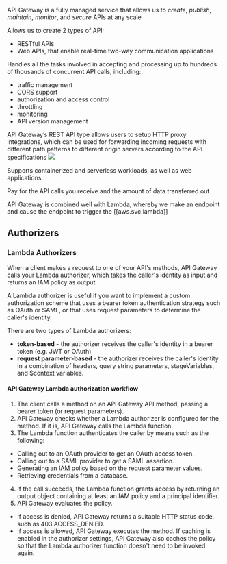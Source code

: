 
API Gateway is a fully managed service that allows us to *create*, *publish*, *maintain*, *monitor*, and *secure* APIs at any scale

Allows us to create 2 types of API:
- RESTful APIs
- Web APIs, that enable real-time two-way communication applications

Handles all the tasks involved in accepting and processing up to hundreds of thousands of concurrent API calls, including:
- traffic management
- CORS support
- authorization and access control
- throttling
- monitoring
- API version management

API Gateway’s REST API type allows users to setup HTTP proxy integrations, which can be used for forwarding incoming requests with different path patterns to different origin servers according to the API specifications
![](/assets/images/2021-12-07-12-18-22.png)

Supports containerized and serverless workloads, as well as web applications.

Pay for the API calls you receive and the amount of data transferred out

API Gateway is combined well with Lambda, whereby we make an endpoint and cause the endpoint to trigger the [[aws.svc.lambda]]

## Authorizers
### Lambda Authorizers
When a client makes a request to one of your API's methods, API Gateway calls your Lambda authorizer, which takes the caller's identity as input and returns an IAM policy as output.

A Lambda authorizer is useful if you want to implement a custom authorization scheme that uses a bearer token authentication strategy such as OAuth or SAML, or that uses request parameters to determine the caller's identity.

There are two types of Lambda authorizers:
- **token-based** - the authorizer receives the caller's identity in a bearer token (e.g. JWT or OAuth)
- **request parameter-based** - the authorizer receives the caller's identity in a combination of headers, query string parameters, stageVariables, and $context variables.

#### API Gateway Lambda authorization workflow
1. The client calls a method on an API Gateway API method, passing a bearer token (or request parameters).
2. API Gateway checks whether a Lambda authorizer is configured for the method. If it is, API Gateway calls the Lambda function.
3. The Lambda function authenticates the caller by means such as the following:
- Calling out to an OAuth provider to get an OAuth access token.
- Calling out to a SAML provider to get a SAML assertion.
- Generating an IAM policy based on the request parameter values.
- Retrieving credentials from a database.
4. If the call succeeds, the Lambda function grants access by returning an output object containing at least an IAM policy and a principal identifier.
5. API Gateway evaluates the policy.
- If access is denied, API Gateway returns a suitable HTTP status code, such as 403 ACCESS_DENIED.
- If access is allowed, API Gateway executes the method. If caching is enabled in the authorizer settings, API Gateway also caches the policy so that the Lambda authorizer function doesn't need to be invoked again.